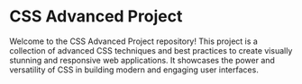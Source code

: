 # CSS Advanced Project

Welcome to the CSS Advanced Project repository! This project is a collection of advanced CSS techniques and best practices to create visually stunning and responsive web applications. It showcases the power and versatility of CSS in building modern and engaging user interfaces.
